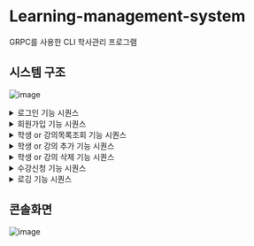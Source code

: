 # Learning-management-system

GRPC를 사용한 CLI 학사관리 프로그램  

## 시스템 구조

![image](https://github.com/dtd1614/Learning-management-system/assets/116648310/4537e76e-0f47-4981-b947-9e01d648a54e)

<details>
<summary>로그인 기능 시퀀스</summary>
<div markdown="1">       

![image](https://github.com/dtd1614/Learning-management-system/assets/116648310/2e2c8937-50c2-4ce6-99a0-439e11414be3)

</div>
</details>

<details>
<summary>회원가입 기능 시퀀스</summary>
<div markdown="1">       

![image](https://github.com/dtd1614/Learning-management-system/assets/116648310/96a9799e-f09e-41f1-9c21-9283ade0bc16)

</div>
</details>

<details>
<summary>학생 or 강의목록조회 기능 시퀀스</summary>
<div markdown="1">       

![image](https://github.com/dtd1614/Learning-management-system/assets/116648310/1bf5e77e-f6b8-41d2-a938-f14f1dca6051)

강의목록조회 기능 시퀀스도 이것과 동일

</div>
</details>

<details>
<summary>학생 or 강의 추가 기능 시퀀스</summary>
<div markdown="1">       

![image](https://github.com/dtd1614/Learning-management-system/assets/116648310/1e57f35c-e5a5-421a-ae63-6767b49211fa)

강의 추가 기능 시퀀스도 이것과 동일

</div>
</details>

<details>
<summary>학생 or 강의 삭제 기능 시퀀스</summary>
<div markdown="1">       

![image](https://github.com/dtd1614/Learning-management-system/assets/116648310/5ecae7a8-e57d-4538-9db7-36397a07cb13)

강의 삭제 기능 시퀀스도 이것과 동일

</div>
</details>

<details>
<summary>수강신청 기능 시퀀스</summary>
<div markdown="1">       

![image](https://github.com/dtd1614/Learning-management-system/assets/116648310/acc4d253-dd7e-441a-a78c-67741ddafda7)

</div>
</details>

<details>
<summary>로깅 기능 시퀀스</summary>
<div markdown="1">       

![image](https://github.com/dtd1614/Learning-management-system/assets/116648310/2b606a8c-aa24-47dc-806b-14f03833675a)

</div>
</details>

## 콘솔화면 

![image](https://github.com/dtd1614/Learning-management-system/assets/116648310/edd936b3-face-4a29-8af2-b94be5f1acc5)


